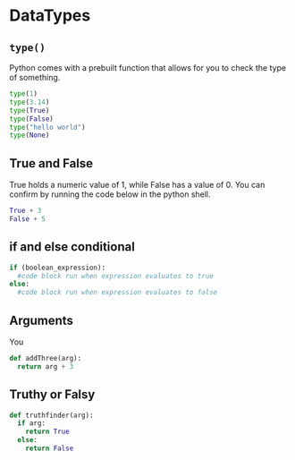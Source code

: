 # DataTypes

## `type()`
Python comes with a prebuilt function that allows for you to check the type of something.
```python
type(1)
type(3.14)
type(True)
type(False)
type("hello world")
type(None)
```

## True and False
True holds a numeric value of 1, while False has a value of 0. You can confirm by running the code below in the python shell.
```python
True + 3
False + 5
```

## if and else conditional
```python
if (boolean_expression):
  #code block run when expression evaluates to true
else:
  #code block run when expression evaluates to false
```

## Arguments
You
```python
def addThree(arg):
  return arg + 3
```

## Truthy or Falsy
```python
def truthfinder(arg):
  if arg:
    return True
  else:
    return False
```

